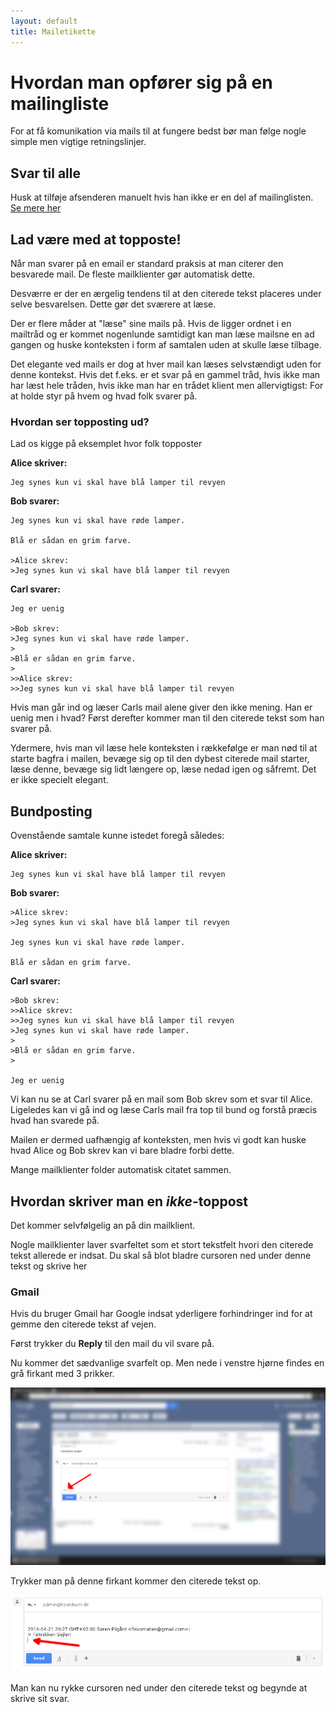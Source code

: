 ```yaml
---
layout: default
title: Mailetikette
---
```


# Hvordan man opfører sig på en mailingliste

For at få komunikation via mails til at fungere bedst bør man følge nogle simple men vigtige retningslinjer.

## Svar til alle
Husk at tilføje afsenderen manuelt hvis han ikke er en del af mailinglisten.
<a href="/mailinglister#svar_til_folk_udenfor_listen">Se mere her</a>

## Lad være med at topposte!

Når man svarer på en email er standard praksis at man citerer den besvarede mail. De fleste mailklienter gør automatisk dette.

Desværre er der en ærgelig tendens til at den citerede tekst placeres under selve besvarelsen.
Dette gør det sværere at læse.

Der er flere måder at "læse" sine mails på. Hvis de ligger ordnet i en mailtråd og er kommet nogenlunde samtidigt kan man læse mailsne en ad gangen og huske konteksten i form af samtalen uden at skulle læse tilbage.

Det elegante ved mails er dog at hver mail kan læses selvstændigt uden for denne kontekst. Hvis det f.eks. er et svar på en gammel tråd, hvis ikke man har læst hele tråden, hvis ikke man har en trådet klient men allervigtigst:
For at holde styr på hvem og hvad folk svarer på.

### Hvordan ser topposting ud?
Lad os kigge på eksemplet hvor folk topposter

**Alice skriver:**

~~~
Jeg synes kun vi skal have blå lamper til revyen
~~~

**Bob svarer:**

~~~
Jeg synes kun vi skal have røde lamper.

Blå er sådan en grim farve.

>Alice skrev:
>Jeg synes kun vi skal have blå lamper til revyen
~~~

**Carl svarer:**

~~~
Jeg er uenig

>Bob skrev:
>Jeg synes kun vi skal have røde lamper.
>
>Blå er sådan en grim farve.
>
>>Alice skrev:
>>Jeg synes kun vi skal have blå lamper til revyen
~~~

Hvis man går ind og læser Carls mail alene giver den ikke mening.
Han er uenig men i hvad?
Først derefter kommer man til den citerede tekst som han svarer på.

Ydermere, hvis man vil læse hele konteksten i rækkefølge er man nød til at starte bagfra i mailen, bevæge sig op til den dybest citerede mail starter, læse denne, bevæge sig lidt længere op, læse nedad igen og såfremt.
Det er ikke specielt elegant.

## Bundposting
Ovenstående samtale kunne istedet foregå således:

**Alice skriver:**

~~~
Jeg synes kun vi skal have blå lamper til revyen
~~~

**Bob svarer:**

~~~
>Alice skrev:
>Jeg synes kun vi skal have blå lamper til revyen

Jeg synes kun vi skal have røde lamper.

Blå er sådan en grim farve.
~~~

**Carl svarer:**

~~~
>Bob skrev:
>>Alice skrev:
>>Jeg synes kun vi skal have blå lamper til revyen
>Jeg synes kun vi skal have røde lamper.
>
>Blå er sådan en grim farve.
>

Jeg er uenig
~~~

Vi kan nu se at Carl svarer på en mail som Bob skrev som et svar til Alice.
Ligeledes kan vi gå ind og læse Carls mail fra top til bund og forstå præcis hvad han svarede på.

Mailen er dermed uafhængig af konteksten, men hvis vi godt kan huske hvad Alice og Bob skrev kan vi bare bladre forbi dette.

Mange mailklienter folder automatisk citatet sammen.


## Hvordan skriver man en *ikke*-toppost

Det kommer selvfølgelig an på din mailklient.

Nogle mailklienter laver svarfeltet som et stort tekstfelt hvori den citerede tekst allerede er indsat.
Du skal så blot bladre cursoren ned under denne tekst og skrive her

### Gmail
Hvis du bruger Gmail har Google indsat yderligere forhindringer ind for at gemme den citerede tekst af vejen.

Først trykker du **Reply** til den mail du vil svare på.

Nu kommer det sædvanlige svarfelt op.
Men nede i venstre hjørne findes en grå firkant med 3 prikker.

<img src="/images/show-citation.png" class="img">

Trykker man på denne firkant kommer den citerede tekst op.

<img src="/images/reply-field.png" class="img">

Man kan nu rykke cursoren ned under den citerede tekst og begynde at skrive sit svar.

